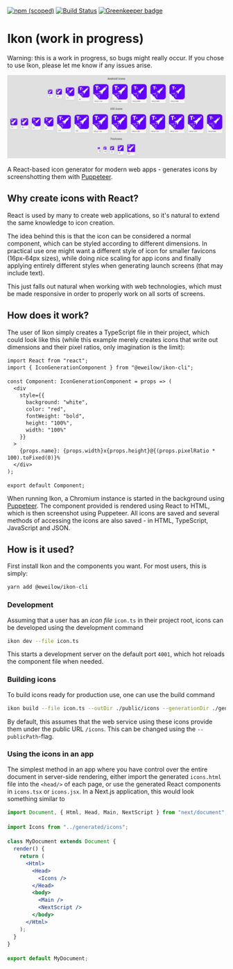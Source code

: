 [![npm (scoped)](https://img.shields.io/npm/v/@eweilow/ikon-cli.svg)](https://www.npmjs.com/package/@eweilow/ikon-cli) [![Build Status](https://travis-ci.com/eweilow/ikon.svg?branch=master)](https://travis-ci.com/eweilow/ikon) [![Greenkeeper badge](https://badges.greenkeeper.io/eweilow/ikon.svg)](https://greenkeeper.io/)

# Ikon (**work in progress**)

Warning: this is a work in progress, so bugs might really occur. If you chose to use Ikon, please let me know if any issues arise.

![head](./head.jpg)

A React-based icon generator for modern web apps - generates icons by screenshotting them with [Puppeteer](https://github.com/GoogleChrome/puppeteer).

## Why create icons with React?

React is used by many to create web applications, so it's natural to extend the same knowledge to icon creation.

The idea behind this is that the icon can be considered a normal component, which can be styled according to different dimensions.
In practical use one might want a different style of icon for smaller favicons (16px-64px sizes), while doing nice scaling for app icons and finally applying entirely different styles when generating launch screens (that may include text).

This just falls out natural when working with web technologies, which must be made responsive in order to properly work on all sorts of screens.

## How does it work?

The user of Ikon simply creates a TypeScript file in their project, which could look like this (while this example merely creates icons that write out dimensions and their pixel ratios, only imagination is the limit):

```tsx
import React from "react";
import { IconGenerationComponent } from "@eweilow/ikon-cli";

const Component: IconGenerationComponent = props => (
  <div
    style={{
      background: "white",
      color: "red",
      fontWeight: "bold",
      height: "100%",
      width: "100%"
    }}
  >
    {props.name}: {props.width}x{props.height}@{(props.pixelRatio * 100).toFixed(0)}%
  </div>
);

export default Component;
```

When running Ikon, a Chromium instance is started in the background using [Puppeteer](https://github.com/GoogleChrome/puppeteer).
The component provided is rendered using React to HTML, which is then screenshot using Puppeteer.
All icons are saved and several methods of accessing the icons are also saved - in HTML, TypeScript, JavaScript and JSON.

## How is it used?

First install Ikon and the components you want. For most users, this is simply:

```bash
yarn add @eweilow/ikon-cli
```

### Development

Assuming that a user has an _icon file_ `icon.ts` in their project root, icons can be developed using the development command

```bash
ikon dev --file icon.ts
```

This starts a development server on the default port `4001`, which hot reloads the component file when needed.

### Building icons

To build icons ready for production use, one can use the build command

```bash
ikon build --file icon.ts --outDir ./public/icons --generationDir ./generated
```

By default, this assumes that the web service using these icons provide them under the public URL `/icons`. This can be changed using the `--publicPath`-flag.

### Using the icons in an app

The simplest method in an app where you have control over the entire document in server-side rendering, either import the generated `icons.html` file into the `<head/>` of each page, or use the generated React components in `icons.tsx` or `icons.jsx`.
In a Next.js application, this would look something similar to

```jsx
import Document, { Html, Head, Main, NextScript } from "next/document";

import Icons from "../generated/icons";

class MyDocument extends Document {
  render() {
    return (
      <Html>
        <Head>
          <Icons />
        </Head>
        <body>
          <Main />
          <NextScript />
        </body>
      </Html>
    );
  }
}

export default MyDocument;
```
